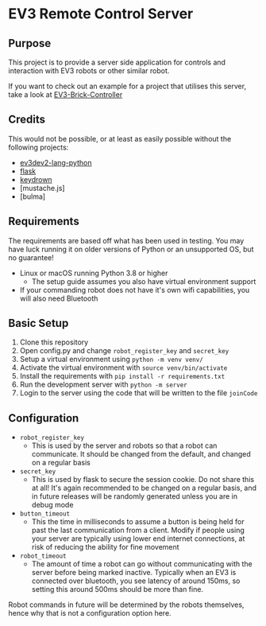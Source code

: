 # EV3 Remote Control Server

## Purpose

This project is to provide a server side application for controls and interaction with EV3 robots or other similar robot.

If you want to check out an example for a project that utilises this server, take a look at [EV3-Brick-Controller](https://github.com/valknight/EV3-brick-controller)

## Credits

This would not be possible, or at least as easily possible without the following projects:

- [ev3dev2-lang-python](https://github.com/ev3dev/ev3dev-lang-python)
- [flask](https://flask.palletsprojects.com/)
- [keydrown]()
- [mustache.js]
- [bulma]

## Requirements
The requirements are based off what has been used in testing. You may have luck running it on older versions of Python or an unsupported OS, but no guarantee!

- Linux or macOS running Python 3.8 or higher
    - The setup guide assumes you also have virtual environment support
- If your commanding robot does not have it's own wifi capabilities, you will also need Bluetooth

## Basic Setup

1. Clone this repository
2. Open config.py and change `robot_register_key` and `secret_key`
3. Setup a virtual environment using `python -m venv venv/`
4. Activate the virtual environment with `source venv/bin/activate`
5. Install the requirements with `pip install -r requirements.txt`
6. Run the development server with `python -m server`
7. Login to the server using the code that will be written to the file `joinCode`

## Configuration

- `robot_register_key`
    - This is used by the server and robots so that a robot can communicate. It should be changed from the default, and changed on a regular basis 
- `secret_key`
    - This is used by flask to secure the session cookie. Do not share this at all! It's again recommended to be changed on a regular basis, and in future releases will be randomly generated unless you are in debug mode
- `button_timeout`
    - This the time in milliseconds to assume a button is being held for past the last communication from a client. Modify if people using your server are typically using lower end internet connections, at risk of reducing the ability for fine movement
- `robot_timeout`
    - The amount of time a robot can go without communicating with the server before being marked inactive. Typically when an EV3 is connected over bluetooth, you see latency of around 150ms, so setting this around 500ms should be more than fine.

Robot commands in future will be determined by the robots themselves, hence why that is not a configuration option here.